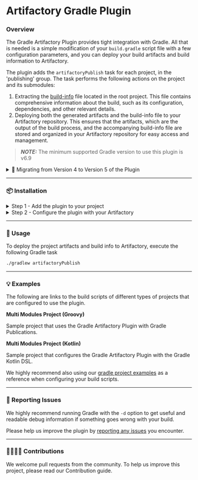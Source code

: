 # Artifactory Gradle Plugin

### Overview

The Gradle Artifactory Plugin provides tight integration with Gradle. All that is needed is a simple modification of your `build.gradle` script file with a few configuration parameters, and you can deploy your build artifacts and build information to Artifactory.

The plugin adds the `artifactoryPublish` task for each project, in the 'publishing' group. The task performs the following actions on the project and its submodules:

1. Extracting the [build-info](https://www.buildinfo.org/) file located in the root project. This file contains comprehensive information about the build, such as its configuration, dependencies, and other relevant details.
2. Deploying both the generated artifacts and the build-info file to your Artifactory repository. This ensures that the artifacts, which are the output of the build process, and the accompanying build-info file are stored and organized in your Artifactory repository for easy access and management.

> _**NOTE:**_ The minimum supported Gradle version to use this plugin is v6.9

<details>

<summary>🚚 Migrating from Version 4 to Version 5 of the Plugin</summary>

***

**Version 5 of the Gradle Artifactory Plugin includes the following breaking changes compared to version 4**

* The minimum version of Gradle required to use this plugin has been upgraded to version 6.9.
*   The below convention attributes have been removed:

    | Attribute | Migration action                                                                                                                                                                                                                              |
    |:---------:|-----------------------------------------------------------------------------------------------------------------------------------------------------------------------------------------------------------------------------------------------|
    |  parent   | No longer supported.                                                                                                                                                                                                                          |
    |  resolve  | To define the Artifactory resolution repositories for your build, declare the repositories under the repositories section as described [here](https://docs.gradle.org/current/userguide/declaring\_repositories.html#declaring-repositories). |

</details>

***

### 📦 Installation

<details>

<summary>Step 1 - Add the plugin to your project</summary>

***

Add the following snippet to your build script:

***

</details>

<details>

<summary>Step 2 - Configure the plugin with your Artifactory</summary>

***

To configure the plugin with your Artifactory, add the following basic snippet to your project root build script, and make the necessary adjustments based on your platform information:

#### ⚙️ Advance Configurations

For advanced configurations and finer control over the plugin's operations, refer to the following documentation that outlines all the available configuration options. These options allow you to customize the behavior of the plugin according to your specific needs.

</details>

***

### 🚀 Usage

To deploy the project artifacts and build info to Artifactory, execute the following Gradle task

```bash
./gradlew artifactoryPublish
```

***

### 💡 Examples

The following are links to the build scripts of different types of projects that are configured to use the plugin.

**Multi Modules Project (Groovy)**

Sample project that uses the Gradle Artifactory Plugin with Gradle Publications.

**Multi Modules Project (Kotlin)**

Sample project that configures the Gradle Artifactory Plugin with the Gradle Kotlin DSL.

We highly recommend also using our [gradle project examples](https://github.com/JFrog/project-examples/tree/master/gradle-examples?\_gl=1\*pgsvlz\*\_ga\*MTc3OTI0ODE4NS4xNjYyMjgxMjI1\*\_ga\_SQ1NR9VTFJ\*MTY4NTM2OTcwMC4yNi4wLjE2ODUzNjk3MDAuNjAuMC4w) as a reference when configuring your build scripts.

***

### 🐞 Reporting Issues

We highly recommend running Gradle with the `-d` option to get useful and readable debug information if something goes wrong with your build.

Please help us improve the plugin by [reporting any issues](https://github.com/jfrog/artifactory-gradle-plugin/issues/new/choose) you encounter.

***

### 🫱🏻‍🫲🏼 Contributions

We welcome pull requests from the community. To help us improve this project, please read our Contribution guide.
